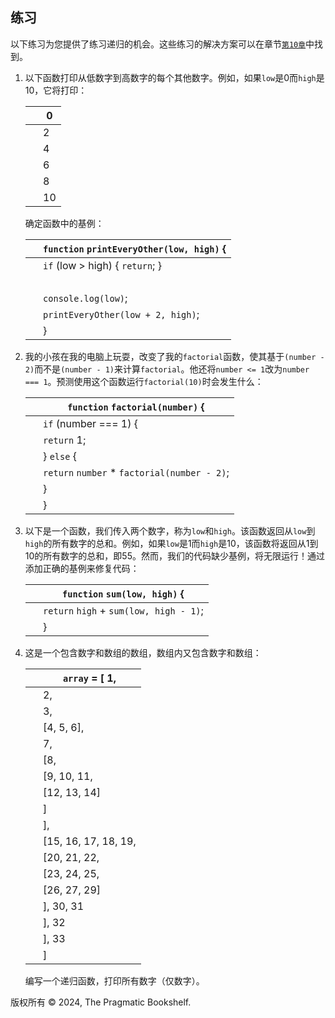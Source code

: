 ## 练习

以下练习为您提供了练习递归的机会。这些练习的解决方案可以在章节[`第10章`](f_0215.xhtml#recursively.recurse.with.recursion.solutions)中找到。

1.  以下函数打印从低数字到高数字的每个其他数字。例如，如果`low`是0而`high`是10，它将打印：

    | ​  | 0 |
    | --- | --- |
    | ​  | 2 |
    | ​  | 4 |
    | ​  | 6 |
    | ​  | 8 |
    | ​  | 10 |

    确定函数中的基例：

    | ​  | `function` `printEveryOther(low, high)` { |
    | --- | --- |
    | ​  | `if` (low > high) { `return`; } |
    | ​  |  |
    | ​  | `console.log(low)`; |
    | ​  | `printEveryOther(low + 2, high)`; |
    | ​  | } |

1.  我的小孩在我的电脑上玩耍，改变了我的`factorial`函数，使其基于`(number - 2)`而不是`(number - 1)`来计算`factorial`。他还将`number <= 1`改为`number === 1`。预测使用这个函数运行`factorial(10)`时会发生什么：

    | ​  | `function` `factorial(number)` { |
    | --- | --- |
    | ​  | `if` (number === 1) { |
    | ​  | `return` 1; |
    | ​  | } `else` { |
    | ​  | `return` `number` * `factorial(number - 2)`; |
    | ​  | } |
    | ​  | } |

1.  以下是一个函数，我们传入两个数字，称为`low`和`high`。该函数返回从`low`到`high`的所有数字的总和。例如，如果`low`是1而`high`是10，该函数将返回从1到10的所有数字的总和，即55。然而，我们的代码缺少基例，将无限运行！通过添加正确的基例来修复代码：

    | ​  | `function` `sum(low, high)` { |
    | --- | --- |
    | ​  | `return` `high` + `sum(low, high - 1)`; |
    | ​  | } |

1.  这是一个包含数字和数组的数组，数组内又包含数字和数组：

    | ​  | `array` = [ 1, |
    | --- | --- |
    | ​  | 2, |
    | ​  | 3, |
    | ​  | [4, 5, 6], |
    | ​  | 7, |
    | ​  | [8, |
    | ​  | [9, 10, 11, |
    | ​  | [12, 13, 14] |
    | ​  | ] |
    | ​  | ], |
    | ​  | [15, 16, 17, 18, 19, |
    | ​  | [20, 21, 22, |
    | ​  | [23, 24, 25, |
    | ​  | [26, 27, 29] |
    | ​  | ], 30, 31 |
    | ​  | ], 32 |
    | ​  | ], 33 |
    | ​  | ] |

    编写一个递归函数，打印所有数字（仅数字）。

版权所有 © 2024, The Pragmatic Bookshelf.
